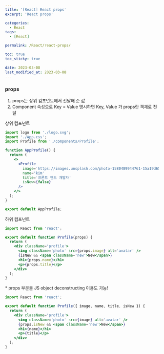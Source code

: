 ```yaml
---
title: '[React] React props'
excerpt: 'React props'

categories:
  - React
tags:
  - [React]

permalink: /React/react-props/

toc: true
toc_sticky: true

date: 2023-03-08
last_modified_at: 2023-03-08
---
```


### props

1. props는 상위 컴포넌트에서 전달해 준 값
2. Component 속성으로 Key = Value 명시하면 Key, Value 가 props란 객체로 전달

상위 컴포넌트

```jsx
import logo from './logo.svg';
import './App.css';
import Profile from './components/Profile';

function AppProfile() {
  return (
    <>
      <Profile
        image='https://images.unsplash.com/photo-1580489944761-15a19d654956?ixlib=rb-1.2.1&ixid=MnwxMjA3fDB8MHxwaG90by1wYWdlfHx8fGVufDB8fHx8&auto=format&fit=crop&w=922&q=80'
        name='kim'
        title='프론트 엔드 개발자'
        isNew={false}
      />
    </>
  );
}

export default AppProfile;
```

하위 컴포넌트

```jsx
import React from 'react';

export default function Profile(props) {
  return (
    <div className='profile'>
      <img className='photo' src={props.image} alt='avatar' />
      {isNew && <span className='new'>New</span>}
      <h1>{props.name}</h1>
      <p>{props.title}</p>
    </div>
  );
}
```

\* props 부분을 JS object deconstructing 이용도 가능!

```jsx
import React from 'react';

export default function Profile({ image, name, title, isNew }) {
  return (
    <div className='profile'>
      <img className='photo' src={image} alt='avatar' />
      {props.isNew && <span className='new'>New</span>}
      <h1>{name}</h1>
      <p>{title}</p>
    </div>
  );
}
```
